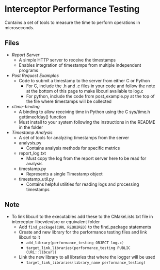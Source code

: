 # Interceptor Performance Testing
Contains a set of tools to measure the time to perform operations in microseconds.

## Files
- *Report Server*
  - A simple HTTP server to receive the timestamps
  - Enables integration of timestamps from multiple independent programs
- *Post Request Examples*
  - Code to submit a timestamp to the server from either C or Python
    - For C, include the .h and .c files in your code and follow the note at the bottom of this page to make libcurl available to log.c
    - For python, include the code from post_example.py at the top of the file where timestamps will be collected
- *ctime-binding*
  - A binding to allow receiving time in Python using the C sys/time.h gettimeofday() function
  - Must install to your system following the instructions in the README in the folder
- *Timestamp Analysis*
  - A set of tools for analyzing timestamps from the server
  - analysis.py
    - Contains analysis methods for specific metrics
  - report_log.txt
    - Must copy the log from the report server here to be read for analysis
  - timestamp.py
    - Represents a single Timestamp object
  - timestamp_util.py
    - Contains helpful utilities for reading logs and processing timestamps

## Note
- To link libcurl to the executables add these to the CMakeLists.txt file in interceptor-libevdev/src or equivalent folder
  - Add `find_package(CURL REQUIRED)` to the find_package statements
  - Create and new library for the performance testing files and link libcurl to it
    - `add_library(performance_testing OBJECT log.c)`
    - `target_link_libraries(performance_testing PUBLIC CURL::libcurl)`
  - Link the new library to all libraries that where the logger will be used
    - `target_link_libraries(library_name performance_testing)`
